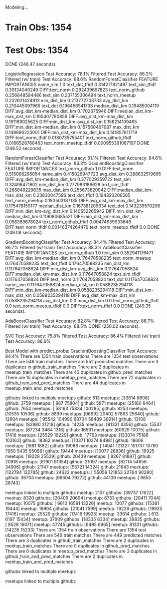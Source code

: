 Modeling...
# Train Obs: 1354
# Test Obs:  1354
DONE (246.47 seconds).

LogisticRegression
 Test Accuracy: 78.1%
  Filtered Test Accuracy: 86.3%
  Filtered (w/ train) Test Accuracy: 88.6%
RandomForestClassifier
FEATURE IMPORTANCES
name_sim                       1.0
text_dot_tfidf                 0.314271821497
text_sim_tfidf                 0.30134040249
DIFF:text_norm                 0.292439697823
text_norm_github               0.256848594486
text_sim                       0.237155306494
text_norm_meetup               0.222621424913
min_dist_km                    0.213772708733
avg_dist_km                    0.210445097965
text_dot                       0.196456541738
median_dist_km                 0.19485004119
DIFF:avg_dist_km-median_dist_km 0.1702675946
DIFF:median_dist_km-max_dist_km 0.165407780856
DIFF:avg_dist_km-max_dist_km   0.161169025625
DIFF:min_dist_km-avg_dist_km   0.158214109465
DIFF:min_dist_km-median_dist_km 0.157560467687
max_dist_km                    0.149890223001
DIFF:min_dist_km-max_dist_km   0.141857811719
DIFF:text_norm_tfidf           0.0180735755401
text_norm_github_tfidf         0.0166528768463
text_norm_meetup_tfidf         0.000955391087197
DONE (248.52 seconds).

RandomForestClassifier
 Test Accuracy: 81.1%
  Filtered Test Accuracy: 84.6%
  Filtered (w/ train) Test Accuracy: 86.3%
GradientBoostingClassifier
FEATURE IMPORTANCES
text_norm_github               1.0
DIFF:text_norm                 0.515066295054
name_sim                       0.415026947723
avg_dist_km                    0.388632519695
DIFF:avg_dist_km-median_dist_km 0.377029359722
text_sim                       0.32496471602
min_dist_km                    0.277983186628
text_sim_tfidf                 0.265849229635
max_dist_km                    0.255673820942
DIFF:median_dist_km-max_dist_km 0.23830047596
text_dot_tfidf                 0.194323206565
text_norm_meetup               0.183503187135
DIFF:avg_dist_km-max_dist_km   0.175478159177
median_dist_km                 0.167381209634
text_dot                       0.143239570296
DIFF:min_dist_km-avg_dist_km   0.140552265942
DIFF:min_dist_km-median_dist_km 0.119080685521
DIFF:min_dist_km-max_dist_km   0.058389678024
text_norm_github_tfidf         0.00474639933648
DIFF:text_norm_tfidf           0.00146374264479
text_norm_meetup_tfidf         0.0
DONE (249.08 seconds).

GradientBoostingClassifier
 Test Accuracy: 84.4%
  Filtered Test Accuracy: 86.7%
  Filtered (w/ train) Test Accuracy: 88.3%
AdaBoostClassifier
FEATURE IMPORTANCES
text_norm_github               1.0
text_sim                       0.352941176471
DIFF:avg_dist_km-median_dist_km 0.176470588235
text_norm_meetup               0.176470588235
text_dot_tfidf                 0.176470588235
min_dist_km                    0.117647058824
DIFF:min_dist_km-avg_dist_km   0.117647058824
DIFF:median_dist_km-max_dist_km 0.117647058824
text_sim_tfidf                 0.117647058824
DIFF:text_norm                 0.117647058824
text_dot                       0.117647058824
name_sim                       0.117647058824
median_dist_km                 0.0588235294118
DIFF:min_dist_km-median_dist_km 0.0588235294118
DIFF:min_dist_km-max_dist_km   0.0588235294118
DIFF:avg_dist_km-max_dist_km   0.0588235294118
avg_dist_km                    0.0
max_dist_km                    0.0
text_norm_github_tfidf         0.0
text_norm_meetup_tfidf         0.0
DIFF:text_norm_tfidf           0.0
DONE (249.35 seconds).

AdaBoostClassifier
 Test Accuracy: 82.8%
  Filtered Test Accuracy: 86.7%
  Filtered (w/ train) Test Accuracy: 88.5%
DONE (250.02 seconds).

SVC
 Test Accuracy: 75.8%
  Filtered Test Accuracy: 86.4%
  Filtered (w/ train) Test Accuracy: 88.9%


Best Model with predict_proba: GradientBoostingClassifier
Test Accuracy: 84.4%
There are 1354 train observations
There are 1354 test observations
There are 546 train matches
There are 552 predicted matches
There are 3 duplicates in github_train_matches
There are 2 duplicates in meetup_train_matches
There are 43 duplicates in github_pred_matches
There are 15 duplicates in meetup_pred_matches
There are 72 duplicates in github_train_and_pred_matches
There are 44 duplicates in meetup_train_and_pred_matches

githubs linked to multiple meetups
github: 613
meetups: [33614  8608]
github: 3759
meetups: [  887 75804]
github: 5871
meetups: [25180  8464]
github: 7654
meetups: [ 58163  75834 100285]
github: 8253
meetups: [10535 10536]
github: 8899
meetups: [96992 20402 57863 25640]
github: 12604
meetups: [ 95542 104990  68704  58489  36914]
github: 13108
meetups: [82980 21219]
github: 14235
meetups: [81331  4356]
github: 15547
meetups: [67234  3464  1316]
github: 16591
meetups: [60629 10075]
github: 17416
meetups: [25529 19229]
github: 17763
meetups: [133074  75186 103163]
github: 18362
meetups: [10371 10374 84981]
github: 18606
meetups: [1881 1882]
github: 19088
meetups: [ 14041 121327 151737  10790   7950   5435  95068]
github: 19444
meetups: [10077 28836]
github: 19925
meetups: [19229 25529]
github: 20439
meetups: [ 8267 81887]
github: 20918
meetups: [81901 91354]
github: 21097
meetups: [82114 54956 34906]
github: 21147
meetups: [55721 14324]
github: 21643
meetups: [122784 122785]
github: 24622
meetups: [ 55059 121853  22764  90280]
github: 36703
meetups: [68504 79272]
github: 44109
meetups: [ 9855 28743]

meetups linked to multiple githubs
meetup: 2107
githubs: [39737 17622]
meetup: 8320
githubs: [20409 20694]
meetup: 8733
githubs: [20411  7044]
meetup: 10075
githubs: [ 6610 16591 13226]
meetup: 10077
githubs: [15381 19444]
meetup: 18904
githubs: [21041  7599]
meetup: 19229
githubs: [19925 17416]
meetup: 25529
githubs: [17416 19925]
meetup: 33614
githubs: [  613  6197 15434]
meetup: 37909
githubs: [18335  8334]
meetup: 39835
githubs: [ 8528 16071]
meetup: 47745
githubs: [6495 6965]
meetup: 81331
githubs: [14235 15233]
There are 1354 train observations
There are 1354 test observations
There are 546 train matches
There are 449 predicted matches
There are 3 duplicates in github_train_matches
There are 2 duplicates in meetup_train_matches
There are 0 duplicates in github_pred_matches
There are 0 duplicates in meetup_pred_matches
There are 3 duplicates in github_train_and_pred_matches
There are 2 duplicates in meetup_train_and_pred_matches

githubs linked to multiple meetups

meetups linked to multiple githubs

